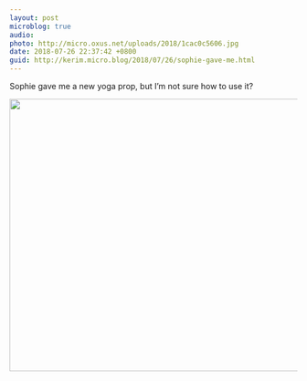 ```yaml
---
layout: post
microblog: true
audio: 
photo: http://micro.oxus.net/uploads/2018/1cac0c5606.jpg
date: 2018-07-26 22:37:42 +0800
guid: http://kerim.micro.blog/2018/07/26/sophie-gave-me.html
---
```

Sophie gave me a new yoga prop, but I’m not sure how to use it?

<img src="http://micro.oxus.net/uploads/2018/1cac0c5606.jpg" width="600" height="478" />
